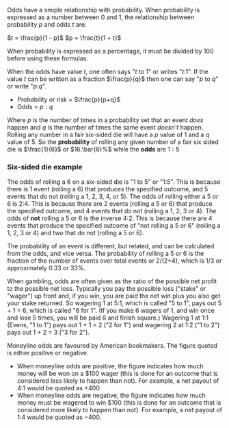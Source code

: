 Odds have a smiple relationship with probability. When probability is expressed as a number between 0 and 1, the relationship between probability $p$ and odds $t$ are:

$t = \frac{p}{1 - p}$
$p = \frac{t}{1 + t}$

When probability is expressed as a percentage, it must be divided by 100 before using these formulas.

When the odds have value $t$, one often says "$t$ to 1" or writes "$t$:1". If the value $t$ can be written as a fraction $\frac{p}{q}$ then one can say "$p$ to $q$" or write "$p$:$q$".

* Probability or risk = $\frac{p}{p+q}$
* Odds = $p:q$

Where $p$ is the number of times in a probability set that an event _does_ happen and $q$ is the number of times the same event _doesn't_ happen. Rolling any number in a fair six-sided die will have a $p$ value of 1 and a $q$ value of 5. So the **probability** of rolling any given number of a fair six sided die is $\frac{1}{6}$ or $16.\bar{6}%$ while the **odds** are $1:5$

### Six-sided die example

The odds of rolling a 6 on a six-sided die is "1 to 5" or "1:5". This is because there is 1 event (rolling a 6) that produces the specified outcome, and 5 events that do not (rolling a 1, 2, 3, 4, or 5). The odds of rolling either a 5 _or_ 6 is 2:4. This is because there are 2 events (rolling a 5 or 6) that produce the specified outcome, and 4 events that do not (rolling a 1, 2, 3 or 4). The odds of **not** rolling a 5 or 6 is the inverse 4:2. This is because there are 4 events that produce the specified outcome of "not rolling a 5 or 6" (rolling a 1, 2, 3 or 4) and two that do not (rolling a 5 or 6).

The probability of an event is different, but related, and can be calculated from the odds, and vice versa. The probability of rolling a 5 or 6 is the fraction of the number of events over total events or 2/(2+4), which is 1/3 or approximately 0.33 or 33%.

When gambling, odds are often given as the ratio of the possible net profit to the possible net loss. Typically you pay the possible loss ("stake" or "wager") up front and, if you win, you are paid the net win plus you also get your stake returned. So wagering 1 at 5:1, which is called "5 to 1", pays out 5 + 1 = 6, which is called "6 for 1". (If you make 6 wagers of 1, and win once and lose 5 times, you will be paid 6 and finish square.) Wagering 1 at 1:1 (Evens, "1 to 1") pays out 1 + 1 = 2 ("2 for 1") and wagering 2 at 1:2 ("1 to 2") pays out 1 + 2 = 3 ("3 for 2").

Moneyline odds are favoured by American bookmakers. The figure quoted is either positive or negative.

* When moneyline odds are positive, the figure indicates how much money will be won on a $100 wager (this is done for an outcome that is considered less likely to happen than not). For example, a net payout of 4:1 would be quoted as +400.
* When moneyline odds are negative, the figure indicates how much money must be wagered to win $100 (this is done for an outcome that is considered more likely to happen than not). For example, a net payout of 1:4 would be quoted as −400.
